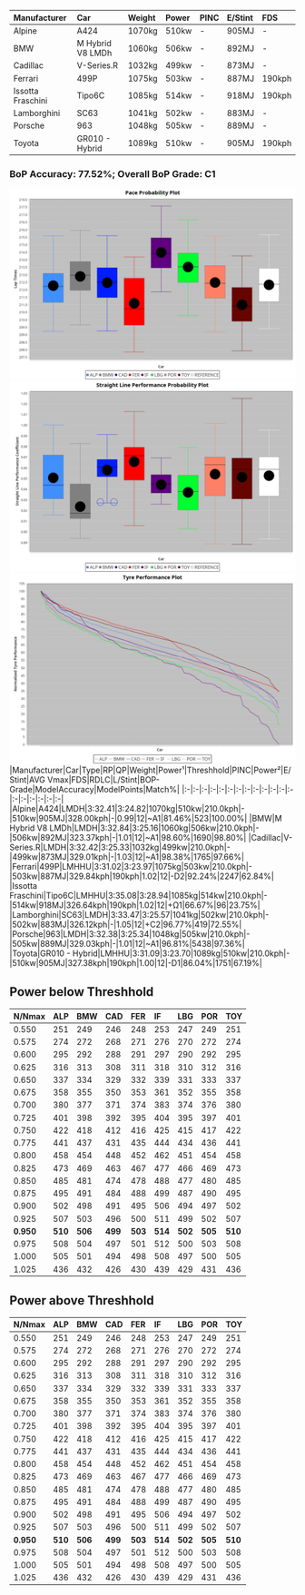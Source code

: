 |Manufacturer|Car|Weight|Power|PINC|E/Stint|FDS|
|:-|:-|:-|:-|:-|:-|:-|
|Alpine|A424|1070kg|510kw|-|905MJ|-|
|BMW|M Hybrid V8 LMDh|1060kg|506kw|-|892MJ|-|
|Cadillac|V-Series.R|1032kg|499kw|-|873MJ|-|
|Ferrari|499P|1075kg|503kw|-|887MJ|190kph|
|Issotta Fraschini|Tipo6C|1085kg|514kw|-|918MJ|190kph|
|Lamborghini|SC63|1041kg|502kw|-|883MJ|-|
|Porsche|963|1048kg|505kw|-|889MJ|-|
|Toyota|GR010 - Hybrid|1089kg|510kw|-|905MJ|190kph|

### BoP Accuracy: 77.52%; Overall BoP Grade: C1
![PACECHART](./IMG/CUSTOM.png)
![STRAIGHTLINEPERFORMANCECHART](./IMG/CUSTOM_sp.png)
![TYREPERFORMANCECHART](./IMG/CUSTOM_tw.png)
|Manufacturer|Car|Type|RP|QP|Weight|Power¹|Threshhold|PINC|Power²|E/Stint|AVG Vmax|FDS|RDLC|L/Stint|BOP-Grade|ModelAccuracy|ModelPoints|Match%|
|:-|:-|:-|:-|:-|:-|:-|:-|:-|:-|:-|:-|:-|:-|:-|:-|:-|:-|:-|
|Alpine|A424|LMDH|3:32.41|3:24.82|1070kg|510kw|210.0kph|-|510kw|905MJ|328.00kph|-|0.99|12|~A1|81.46%|523|100.00%|
|BMW|M Hybrid V8 LMDh|LMDH|3:32.84|3:25.16|1060kg|506kw|210.0kph|-|506kw|892MJ|323.37kph|-|1.01|12|~A1|98.60%|1690|98.80%|
|Cadillac|V-Series.R|LMDH|3:32.42|3:25.33|1032kg|499kw|210.0kph|-|499kw|873MJ|329.01kph|-|1.03|12|~A1|98.38%|1765|97.66%|
|Ferrari|499P|LMHHU|3:31.02|3:23.97|1075kg|503kw|210.0kph|-|503kw|887MJ|329.84kph|190kph|1.02|12|-D2|92.24%|2247|62.84%|
|Issotta Fraschini|Tipo6C|LMHHU|3:35.08|3:28.94|1085kg|514kw|210.0kph|-|514kw|918MJ|326.64kph|190kph|1.02|12|+Ω1|66.67%|96|23.75%|
|Lamborghini|SC63|LMDH|3:33.47|3:25.57|1041kg|502kw|210.0kph|-|502kw|883MJ|326.12kph|-|1.05|12|+C2|96.77%|419|72.55%|
|Porsche|963|LMDH|3:32.38|3:25.34|1048kg|505kw|210.0kph|-|505kw|889MJ|329.03kph|-|1.01|12|~A1|96.81%|5438|97.36%|
|Toyota|GR010 - Hybrid|LMHHU|3:31.09|3:23.70|1089kg|510kw|210.0kph|-|510kw|905MJ|327.38kph|190kph|1.00|12|-D1|86.04%|1751|67.19%|

## Power below Threshhold
|N/Nmax|ALP|BMW|CAD|FER|IF|LBG|POR|TOY|
|:-|:-|:-|:-|:-|:-|:-|:-|:-|
|0.550|251|249|246|248|253|247|249|251|
|0.575|274|272|268|271|276|270|272|274|
|0.600|295|292|288|291|297|290|292|295|
|0.625|316|313|308|311|318|310|312|316|
|0.650|337|334|329|332|339|331|333|337|
|0.675|358|355|350|353|361|352|355|358|
|0.700|380|377|371|374|383|374|376|380|
|0.725|401|398|392|395|404|395|397|401|
|0.750|422|418|412|416|425|415|417|422|
|0.775|441|437|431|435|444|434|436|441|
|0.800|458|454|448|452|462|451|454|458|
|0.825|473|469|463|467|477|466|469|473|
|0.850|485|481|474|478|488|477|480|485|
|0.875|495|491|484|488|499|487|490|495|
|0.900|502|498|491|495|506|494|497|502|
|0.925|507|503|496|500|511|499|502|507|
|**0.950**|**510**|**506**|**499**|**503**|**514**|**502**|**505**|**510**|
|0.975|508|504|497|501|512|500|503|508|
|1.000|505|501|494|498|508|497|500|505|
|1.025|436|432|426|430|439|429|431|436|

## Power above Threshhold
|N/Nmax|ALP|BMW|CAD|FER|IF|LBG|POR|TOY|
|:-|:-|:-|:-|:-|:-|:-|:-|:-|
|0.550|251|249|246|248|253|247|249|251|
|0.575|274|272|268|271|276|270|272|274|
|0.600|295|292|288|291|297|290|292|295|
|0.625|316|313|308|311|318|310|312|316|
|0.650|337|334|329|332|339|331|333|337|
|0.675|358|355|350|353|361|352|355|358|
|0.700|380|377|371|374|383|374|376|380|
|0.725|401|398|392|395|404|395|397|401|
|0.750|422|418|412|416|425|415|417|422|
|0.775|441|437|431|435|444|434|436|441|
|0.800|458|454|448|452|462|451|454|458|
|0.825|473|469|463|467|477|466|469|473|
|0.850|485|481|474|478|488|477|480|485|
|0.875|495|491|484|488|499|487|490|495|
|0.900|502|498|491|495|506|494|497|502|
|0.925|507|503|496|500|511|499|502|507|
|**0.950**|**510**|**506**|**499**|**503**|**514**|**502**|**505**|**510**|
|0.975|508|504|497|501|512|500|503|508|
|1.000|505|501|494|498|508|497|500|505|
|1.025|436|432|426|430|439|429|431|436|
